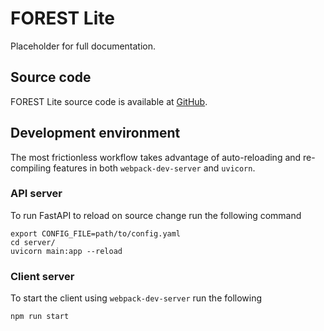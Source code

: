 # FOREST Lite

Placeholder for full documentation.

## Source code

FOREST Lite source code is available at [GitHub](https://github.com/MetOffice/forest-lite).


## Development environment

The most frictionless workflow takes advantage of auto-reloading and
re-compiling features in both `webpack-dev-server` and `uvicorn`.

### API server

To run FastAPI to reload on source change run the following command

```
export CONFIG_FILE=path/to/config.yaml
cd server/
uvicorn main:app --reload
```

### Client server

To start the client using `webpack-dev-server` run the following

```
npm run start
```

